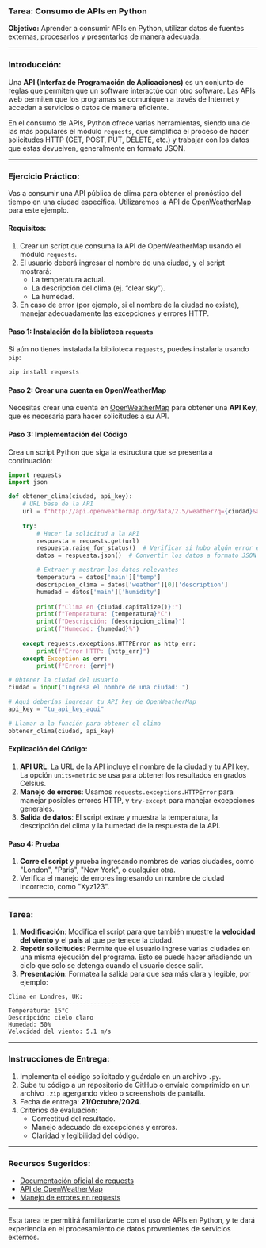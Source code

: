 ### Tarea: **Consumo de APIs en Python**

**Objetivo:** Aprender a consumir APIs en Python, utilizar datos de fuentes externas, procesarlos y presentarlos de manera adecuada.

---

### Introducción:

Una **API (Interfaz de Programación de Aplicaciones)** es un conjunto de reglas que permiten que un software interactúe con otro software. Las APIs web permiten que los programas se comuniquen a través de Internet y accedan a servicios o datos de manera eficiente.

En el consumo de APIs, Python ofrece varias herramientas, siendo una de las más populares el módulo `requests`, que simplifica el proceso de hacer solicitudes HTTP (GET, POST, PUT, DELETE, etc.) y trabajar con los datos que estas devuelven, generalmente en formato JSON.

---

### Ejercicio Práctico:

Vas a consumir una API pública de clima para obtener el pronóstico del tiempo en una ciudad específica. Utilizaremos la API de [OpenWeatherMap](https://openweathermap.org/api) para este ejemplo.

#### Requisitos:
1. Crear un script que consuma la API de OpenWeatherMap usando el módulo `requests`.
2. El usuario deberá ingresar el nombre de una ciudad, y el script mostrará:
   - La temperatura actual.
   - La descripción del clima (ej. “clear sky”).
   - La humedad.
3. En caso de error (por ejemplo, si el nombre de la ciudad no existe), manejar adecuadamente las excepciones y errores HTTP.

#### Paso 1: Instalación de la biblioteca `requests`
Si aún no tienes instalada la biblioteca `requests`, puedes instalarla usando `pip`:

```bash
pip install requests
```

#### Paso 2: Crear una cuenta en OpenWeatherMap
Necesitas crear una cuenta en [OpenWeatherMap](https://home.openweathermap.org/users/sign_up) para obtener una **API Key**, que es necesaria para hacer solicitudes a su API.

#### Paso 3: Implementación del Código

Crea un script Python que siga la estructura que se presenta a continuación:

```python
import requests
import json

def obtener_clima(ciudad, api_key):
    # URL base de la API
    url = f"http://api.openweathermap.org/data/2.5/weather?q={ciudad}&appid={api_key}&units=metric"
    
    try:
        # Hacer la solicitud a la API
        respuesta = requests.get(url)
        respuesta.raise_for_status()  # Verificar si hubo algún error en la solicitud
        datos = respuesta.json()  # Convertir los datos a formato JSON

        # Extraer y mostrar los datos relevantes
        temperatura = datos['main']['temp']
        descripcion_clima = datos['weather'][0]['description']
        humedad = datos['main']['humidity']
        
        print(f"Clima en {ciudad.capitalize()}:")
        print(f"Temperatura: {temperatura}°C")
        print(f"Descripción: {descripcion_clima}")
        print(f"Humedad: {humedad}%")
    
    except requests.exceptions.HTTPError as http_err:
        print(f"Error HTTP: {http_err}")
    except Exception as err:
        print(f"Error: {err}")

# Obtener la ciudad del usuario
ciudad = input("Ingresa el nombre de una ciudad: ")

# Aquí deberías ingresar tu API key de OpenWeatherMap
api_key = "tu_api_key_aqui"

# Llamar a la función para obtener el clima
obtener_clima(ciudad, api_key)
```

#### Explicación del Código:
1. **API URL**: La URL de la API incluye el nombre de la ciudad y tu API key. La opción `units=metric` se usa para obtener los resultados en grados Celsius.
2. **Manejo de errores**: Usamos `requests.exceptions.HTTPError` para manejar posibles errores HTTP, y `try-except` para manejar excepciones generales.
3. **Salida de datos**: El script extrae y muestra la temperatura, la descripción del clima y la humedad de la respuesta de la API.

#### Paso 4: Prueba

1. **Corre el script** y prueba ingresando nombres de varias ciudades, como "London", "Paris", "New York", o cualquier otra.
2. Verifica el manejo de errores ingresando un nombre de ciudad incorrecto, como "Xyz123".

---

### Tarea:

1. **Modificación**: Modifica el script para que también muestre la **velocidad del viento** y el **país** al que pertenece la ciudad.
2. **Repetir solicitudes**: Permite que el usuario ingrese varias ciudades en una misma ejecución del programa. Esto se puede hacer añadiendo un ciclo que solo se detenga cuando el usuario desee salir.
3. **Presentación**: Formatea la salida para que sea más clara y legible, por ejemplo:

```
Clima en Londres, UK:
-------------------------------------
Temperatura: 15°C
Descripción: cielo claro
Humedad: 50%
Velocidad del viento: 5.1 m/s
```

---

### Instrucciones de Entrega:
1. Implementa el código solicitado y guárdalo en un archivo `.py`.
2. Sube tu código a un repositorio de GitHub o envíalo comprimido en un archivo `.zip` agergando video o screenshots de pantalla.
3. Fecha de entrega: **21/Octubre/2024**.
4. Criterios de evaluación:
   - Correctitud del resultado.
   - Manejo adecuado de excepciones y errores.
   - Claridad y legibilidad del código.

---

### Recursos Sugeridos:
- [Documentación oficial de requests](https://docs.python-requests.org/en/master/)
- [API de OpenWeatherMap](https://openweathermap.org/current)
- [Manejo de errores en requests](https://docs.python-requests.org/en/master/user/quickstart/#errors-and-exceptions)

---

Esta tarea te permitirá familiarizarte con el uso de APIs en Python, y te dará experiencia en el procesamiento de datos provenientes de servicios externos.